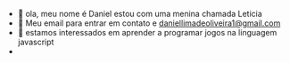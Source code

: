 - 👋 ola, meu nome é Daniel estou com uma menina chamada Leticia
- 👀 Meu email para entrar em contato e daniellimadeoliveira1@gmail.com
- 🌱 estamos interessados em aprender a programar jogos na linguagem javascript 
- 

